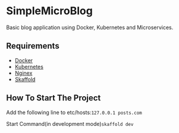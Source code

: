 # SimpleMicroBlog

Basic blog application using Docker, Kubernetes and Microservices.

## Requirements

- [Docker](https://www.docker.com/get-started)
- [Kubernetes](https://docs.docker.com/desktop/kubernetes)
- [Nginex](https://kubernetes.github.io/ingress-nginx/deploy/#quick-start)
- [Skaffold](https://skaffold.dev)

## How To Start The Project

Add the following line to etc/hosts:`127.0.0.1 posts.com`

Start Command(in development mode)`skaffold dev`
